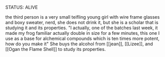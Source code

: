 STATUS: ALIVE

 the third person is a very small teifling young girl with wire frame glasses and boxy sweater, nerd, she does not drink it, but she is a scholar that is studying it and its properties. "I actually, one of the batches last week, it made my frog familiar actually double in size for a few minutes, this one I use as a base for alchemical compounds which is ten times more potent, how do you make it" 
 She buys the alcohol from [[jean]], [[Lizee]], and [[Ogan the Flame Shell]] to study its properties.